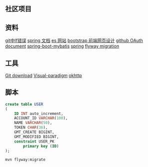 ## 社区项目
## 资料
[git中lf错误](https://www.cnblogs.com/sminocence/p/9357209.html)
[spring 文档](https://spring.io/guides/gs/serving-web-content/)
[es 网站](https://elasticsearch.cn/)
[bootstrap 前端网页设计](https://v3.bootcss.com/css/)
[github OAuth document](https://developer.github.com/apps/building-oauth-apps/creating-an-oauth-app/)
[spring-boot-mybatis](http://mybatis.org/spring-boot-starter/mybatis-spring-boot-autoconfigure/)
[spring](https://docs.spring.io/spring-boot/docs/2.0.0.RC1/reference/htmlsingle/#boot-features-embedded-database-support)
[flyway migration](https://flywaydb.org/getstarted/why)
## 工具
[Git download](https://git-scm.com/)
[Visual-paradigm](https://www.visual-paradigm.com/cn/)
[okhttp](https://square.github.io/okhttp/)
## 脚本
```sql
create table USER
(
	ID INT auto_increment,
	ACCOUNT_ID VARCHAR(100),
	NAME VARCHAR(50),
	TOKEN CHAR(36),
	GMT_CREATE BIGINT,
	GMT_MODIFIED BIGINT,
	constraint USER_PK
		primary key (ID)
);

```
```bash
mvn flyway:migrate
```

